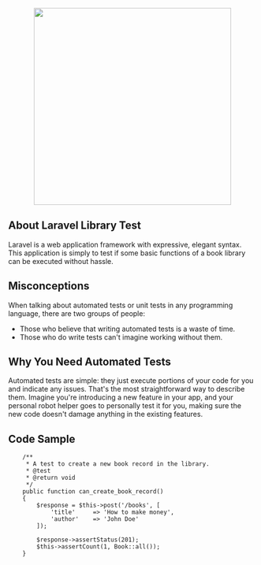 <p align="center"><a href="https://laravel.com" target="_blank"><img src="https://raw.githubusercontent.com/laravel/art/master/logo-lockup/5%20SVG/2%20CMYK/1%20Full%20Color/laravel-logolockup-cmyk-red.svg" width="400"></a></p>


## About Laravel Library Test

Laravel is a web application framework with expressive, elegant syntax. This application is simply to test if some basic functions of a book library can be executed without hassle.

## Misconceptions
When talking about automated tests or unit tests in any programming language, there are two groups of people:

- Those who believe that writing automated tests is a waste of time.
- Those who do write tests can't imagine working without them.

## Why You Need Automated Tests

Automated tests are simple: they just execute portions of your code for you and indicate any issues. That's the most straightforward way to describe them. Imagine you're introducing a new feature in your app, and your personal robot helper goes to personally test it for you, making sure the new code doesn't damage anything in the existing features.

## Code Sample
```php:
    /**
     * A test to create a new book record in the library.
     * @test
     * @return void
     */
    public function can_create_book_record()
    {
        $response = $this->post('/books', [
            'title'     => 'How to make money',
            'author'    => 'John Doe'
        ]);

        $response->assertStatus(201);
        $this->assertCount(1, Book::all());
    }
```

